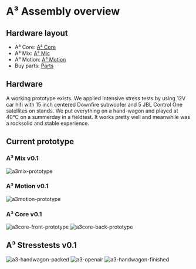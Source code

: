 # A³ Assembly overview
## Hardware layout
- A³ Core: [A³ Core](https://doc.a3-audio.com/assembly/core.html)
- A³ Mix: [A³ Mic](https://doc.a3-audio.com/assembly/mic.html)
- A³ Motion: [A³ Motion](https://doc.a3-audio.com/assembly/moc.html)
- Buy parts: [Parts](https://doc.a3-audio.com/assembly/parts.html)

## Hardware
A working prototype exists. We applied intensive stress tests by using 12V car hifi with 15 inch centered Downfire subwoofer and 5 JBL Control One satellites on stands. We put everything on a hand-wagon and played at 40°C on a summerday in a fieldtest. It works pretty well and meanwhile was a rocksolid and stable experience.

## Current prototype
### A³ Mix v0.1
![a3mix-prototype](pics_assembly/v01/a3mix-prototype.jpg)
### A³ Motion v0.1
![a3motion-prototype](pics_assembly/v01/a3motion-prototype.jpg)
### A³ Core v0.1
![a3core-front-prototype](pics_assembly/v01/a3core-front-prototype.jpg)
![a3core-back-prototype](pics_assembly/v01/a3core-back-prototype.jpg)
## A³ Stresstests v0.1
![a3-handwagon-packed](pics_assembly/v01/a3-handwagon-packed.jpg)
![a3-openair](pics_assembly/v01/a3-openair.jpg)
![a3-handwagon-finished](pics_assembly/v01/a3-handwagon-finished.jpg)

